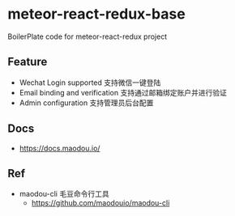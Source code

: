 # meteor-react-redux-base
BoilerPlate code for meteor-react-redux project 

## Feature
* Wechat Login supported 支持微信一键登陆 
* Email binding and verification 支持通过邮箱绑定账户并进行验证
* Admin configuration 支持管理员后台配置

## Docs
*  https://docs.maodou.io/

## Ref
* maodou-cli 毛豆命令行工具
  - https://github.com/maodouio/maodou-cli

